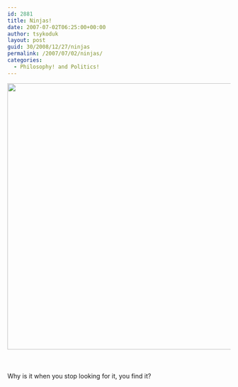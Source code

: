 ```yaml
---
id: 2881
title: Ninjas!
date: 2007-07-02T06:25:00+00:00
author: tsykoduk
layout: post
guid: 30/2008/12/27/ninjas
permalink: /2007/07/02/ninjas/
categories:
  - Philosophy! and Politics!
---
```

<center><img src="http://greg.nokes.name/assets/2007/7/2/ninja.jpg" width="600px"/></center>
<br />
<br />
<br />
Why is it when you stop looking for it, you find it?